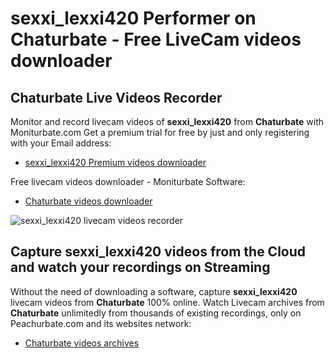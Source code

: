 # sexxi_lexxi420 Performer on Chaturbate - Free LiveCam videos downloader

## Chaturbate Live Videos Recorder

Monitor and record livecam videos of **sexxi_lexxi420** from **Chaturbate** with Moniturbate.com
Get a premium trial for free by just and only registering with your Email address:
* [sexxi_lexxi420 Premium videos downloader](https://moniturbate.com/request-demo-licence-key.html)

Free livecam videos downloader - Moniturbate Software:
* [Chaturbate videos downloader](https://moniturbate.com/moniturbate-download-software.html)

![sexxi_lexxi420 livecam videos recorder](https://peachurnet.com/templates/moniturbate-software.png)


## Capture sexxi_lexxi420 videos from the Cloud and watch your recordings on Streaming

Without the need of downloading a software, capture **sexxi_lexxi420** livecam videos from **Chaturbate** 100% online.
Watch Livecam archives from **Chaturbate** unlimitedly from thousands of existing recordings, only on Peachurbate.com and its websites network:
* [Chaturbate videos archives](https://peachurnet.com/)